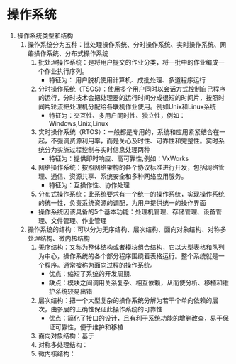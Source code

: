 # 操作系统

1. 操作系统类型和结构
    1. 操作系统分为五种：批处理操作系统、分时操作系统、实时操作系统、网络操作系统、分布式操作系统
        1. 批处理操作系统：是将用户提交的作业分类，将一批中的作业编成一个作业执行序列。
            * 特征为： 用户脱机使用计算机、成批处理、多道程序运行
        2. 分时操作系统（TSOS）：使用多个用户同时以会话方式控制自己程序的运行，分时技术会把处理器的运行时间分成很短的时间片，按照时间片轮流把处理机分配给各联机作业使用。例如Unix和Linux系统
            * 特征为：交互性、多用户同时性、独立性，例如：Windows,Unix,Linux
        3. 实时操作系统（RTOS）：一般都是专用的，系统和应用紧紧结合在一起，不强调资源利用率，而是关心及时性、可靠性和完整性。实时系统分为实施过程控制与实时信息处理两种
            * 特征为：提供即时响应、高可靠性,例如：VxWorks
        4. 网络操作系统：按照网络架构的各个协议标准进行开发，包括网络管理、通信、资源共享、系统安全和多种网络应用服务。
            * 特征为：互操作性、协作处理
        5. 分布式操作系统：此系统要求有一个统一的操作系统，实现操作系统的统一性，负责系统资源的调配，为用户提供统一的操作界面
        * 操作系统因该具备的5个基本功能：处理机管理、存储管理、设备管理、文件管理、作业管理
    2. 操作系统的结构：可以分为无序结构、层次结构、面向对象结构、对称多处理结构、微内核结构
        1. 无序结构：又称为整体结构或者模块组合结构，它以大型表格和队列为中心，操作系统的各个部分程序围绕着表格运行。整个系统就是一个程序。通常被称为面向过程的操作系统。
            * 优点：缩短了系统的开发周期.
            * 缺点：模块之间调用关系复杂、相互依赖，从而使分析、移植和维护系统较易出错
        2. 层次结构：把一个大型复杂的操作系统分解为若干个单向依赖的层次，由多层的正确性保证此操作系统的可靠性
            * 优点：简化了接口的设计，且有利于系统功能的增删改查，易于保证可靠性，便于维护和移植
        3. 面向对象结构：基于
        4. 对称多处理结构：
        5. 微内核结构：